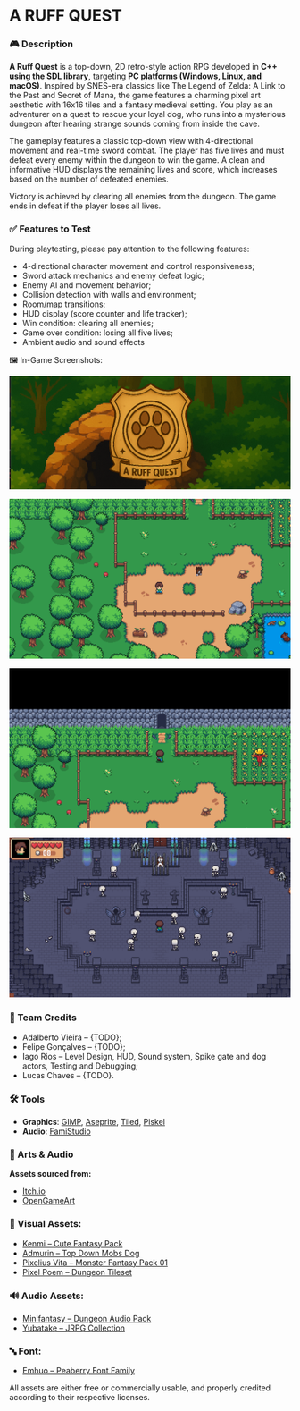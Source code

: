 # A RUFF QUEST

### 🎮 Description

**A Ruff Quest** is a top-down, 2D retro-style action RPG developed in **C++ using the SDL library**, targeting **PC platforms (Windows, Linux, and macOS)**. Inspired by SNES-era classics like The Legend of Zelda: A Link to the Past and Secret of Mana, the game features a charming pixel art aesthetic with 16x16 tiles and a fantasy medieval setting.
You play as an adventurer on a quest to rescue your loyal dog, who runs into a mysterious dungeon after hearing strange sounds coming from inside the cave.

The gameplay features a classic top-down view with 4-directional movement and real-time sword combat. The player has five lives and must defeat every enemy within the dungeon to win the game. A clean and informative HUD displays the remaining lives and score, which increases based on the number of defeated enemies.

Victory is achieved by clearing all enemies from the dungeon. The game ends in defeat if the player loses all lives.

### ✅ Features to Test
During playtesting, please pay attention to the following features:
- 4-directional character movement and control responsiveness;
- Sword attack mechanics and enemy defeat logic;
- Enemy AI and movement behavior;
- Collision detection with walls and environment;
- Room/map transitions;
- HUD display (score counter and life tracker);
- Win condition: clearing all enemies;
- Game over condition: losing all five lives;
- Ambient audio and sound effects

🖼️ In-Game Screenshots:

[![Title](https://raw.githubusercontent.com/LucasGChaves/DCC192_TP_Final/dev/Assets/Demo/title.png "Title")](https://github.com/LucasGChaves/DCC192_TP_Final)

[![intro](https://raw.githubusercontent.com/LucasGChaves/DCC192_TP_Final/dev/Assets/Demo/intro.png "intro")](https://github.com/LucasGChaves/DCC192_TP_Final)

[![caveEntrance](https://raw.githubusercontent.com/LucasGChaves/DCC192_TP_Final/dev/Assets/Demo/caveEntrance.png "caveEntrance")](https://github.com/LucasGChaves/DCC192_TP_Final)

[![dungeonStage](https://raw.githubusercontent.com/LucasGChaves/DCC192_TP_Final/dev/Assets/Demo/dungeonStage.png "dungeonStage")](https://github.com/LucasGChaves/DCC192_TP_Final)

### 👥 Team Credits
- Adalberto Vieira – {TODO};
- Felipe Gonçalves – {TODO};
- Iago Rios – Level Design, HUD, Sound system, Spike gate and dog actors, Testing and Debugging;
- Lucas Chaves – {TODO}.

### 🛠️ Tools
- **Graphics**: [GIMP](https://www.gimp.org/), [Aseprite](https://www.aseprite.org/), [Tiled](https://www.mapeditor.org/), [Piskel](https://www.piskelapp.com/)  
- **Audio**: [FamiStudio](https://famistudio.org/)

### 🎨 Arts & Audio
**Assets sourced from:**
- [Itch.io](https://itch.io)
- [OpenGameArt](https://opengameart.org)

### 🎨 Visual Assets:
- [Kenmi – Cute Fantasy Pack](https://kenmi-art.itch.io/)
- [Admurin – Top Down Mobs Dog](https://admurin.itch.io/top-down-mobs-dog)
- [Pixelius Vita – Monster Fantasy Pack 01](https://pixelius-vita.itch.io/free-asset-pack-01)
- [Pixel Poem – Dungeon Tileset](https://pixel-poem.itch.io/dungeon-assetpuck)

### 🔊 Audio Assets:
- [Minifantasy – Dungeon Audio Pack](https://leohpaz.itch.io/minifantasy-dungeon-sfx-pack)
- [Yubatake – JRPG Collection](https://opengameart.org/content/jrpg-collection)

### 🔤 Font:
- [Emhuo – Peaberry Font Family](https://emhuo.itch.io/peaberry-pixel-font)

All assets are either free or commercially usable, and properly credited according to their respective licenses.
